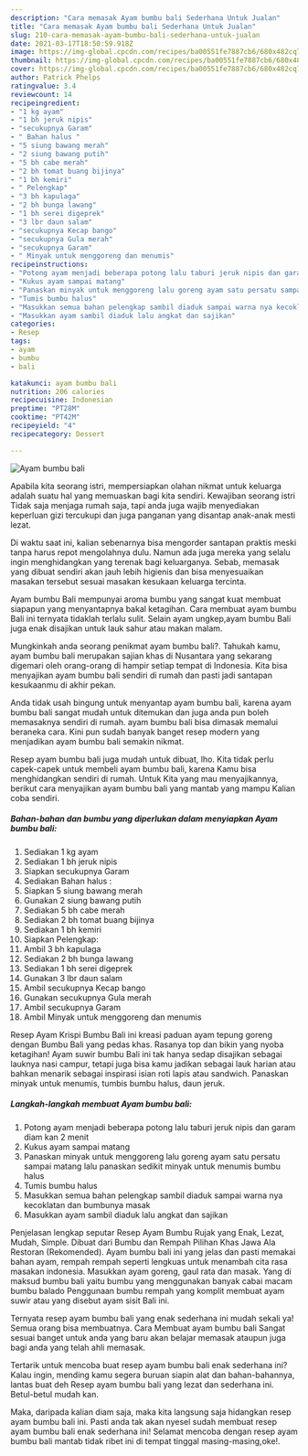 ```yaml
---
description: "Cara memasak Ayam bumbu bali Sederhana Untuk Jualan"
title: "Cara memasak Ayam bumbu bali Sederhana Untuk Jualan"
slug: 210-cara-memasak-ayam-bumbu-bali-sederhana-untuk-jualan
date: 2021-03-17T18:50:59.918Z
image: https://img-global.cpcdn.com/recipes/ba00551fe7887cb6/680x482cq70/ayam-bumbu-bali-foto-resep-utama.jpg
thumbnail: https://img-global.cpcdn.com/recipes/ba00551fe7887cb6/680x482cq70/ayam-bumbu-bali-foto-resep-utama.jpg
cover: https://img-global.cpcdn.com/recipes/ba00551fe7887cb6/680x482cq70/ayam-bumbu-bali-foto-resep-utama.jpg
author: Patrick Phelps
ratingvalue: 3.4
reviewcount: 14
recipeingredient:
- "1 kg ayam"
- "1 bh jeruk nipis"
- "secukupnya Garam"
- " Bahan halus "
- "5 siung bawang merah"
- "2 siung bawang putih"
- "5 bh cabe merah"
- "2 bh tomat buang bijinya"
- "1 bh kemiri"
- " Pelengkap"
- "3 bh kapulaga"
- "2 bh bunga lawang"
- "1 bh serei digeprek"
- "3 lbr daun salam"
- "secukupnya Kecap bango"
- "secukupnya Gula merah"
- "secukupnya Garam"
- " Minyak untuk menggoreng dan menumis"
recipeinstructions:
- "Potong ayam menjadi beberapa potong lalu taburi jeruk nipis dan garam diam kan 2 menit"
- "Kukus ayam sampai matang"
- "Panaskan minyak untuk menggoreng lalu goreng ayam satu persatu sampai matang lalu panaskan sedikit minyak untuk menumis bumbu halus"
- "Tumis bumbu halus"
- "Masukkan semua bahan pelengkap sambil diaduk sampai warna nya kecoklatan dan bumbunya masak"
- "Masukkan ayam sambil diaduk lalu angkat dan sajikan"
categories:
- Resep
tags:
- ayam
- bumbu
- bali

katakunci: ayam bumbu bali 
nutrition: 206 calories
recipecuisine: Indonesian
preptime: "PT28M"
cooktime: "PT42M"
recipeyield: "4"
recipecategory: Dessert

---
```



![Ayam bumbu bali](https://img-global.cpcdn.com/recipes/ba00551fe7887cb6/680x482cq70/ayam-bumbu-bali-foto-resep-utama.jpg)

Apabila kita seorang istri, mempersiapkan olahan nikmat untuk keluarga adalah suatu hal yang memuaskan bagi kita sendiri. Kewajiban seorang istri Tidak saja menjaga rumah saja, tapi anda juga wajib menyediakan keperluan gizi tercukupi dan juga panganan yang disantap anak-anak mesti lezat.

Di waktu  saat ini, kalian sebenarnya bisa mengorder santapan praktis meski tanpa harus repot mengolahnya dulu. Namun ada juga mereka yang selalu ingin menghidangkan yang terenak bagi keluarganya. Sebab, memasak yang dibuat sendiri akan jauh lebih higienis dan bisa menyesuaikan masakan tersebut sesuai masakan kesukaan keluarga tercinta. 

Ayam bumbu Bali mempunyai aroma bumbu yang sangat kuat membuat siapapun yang menyantapnya bakal ketagihan. Cara membuat ayam bumbu Bali ini ternyata tidaklah terlalu sulit. Selain ayam ungkep,ayam bumbu Bali juga enak disajikan untuk lauk sahur atau makan malam.

Mungkinkah anda seorang penikmat ayam bumbu bali?. Tahukah kamu, ayam bumbu bali merupakan sajian khas di Nusantara yang sekarang digemari oleh orang-orang di hampir setiap tempat di Indonesia. Kita bisa menyajikan ayam bumbu bali sendiri di rumah dan pasti jadi santapan kesukaanmu di akhir pekan.

Anda tidak usah bingung untuk menyantap ayam bumbu bali, karena ayam bumbu bali sangat mudah untuk ditemukan dan juga anda pun boleh memasaknya sendiri di rumah. ayam bumbu bali bisa dimasak memalui beraneka cara. Kini pun sudah banyak banget resep modern yang menjadikan ayam bumbu bali semakin nikmat.

Resep ayam bumbu bali juga mudah untuk dibuat, lho. Kita tidak perlu capek-capek untuk membeli ayam bumbu bali, karena Kamu bisa menghidangkan sendiri di rumah. Untuk Kita yang mau menyajikannya, berikut cara menyajikan ayam bumbu bali yang mantab yang mampu Kalian coba sendiri.

<!--inarticleads1-->

##### Bahan-bahan dan bumbu yang diperlukan dalam menyiapkan Ayam bumbu bali:

1. Sediakan 1 kg ayam
1. Sediakan 1 bh jeruk nipis
1. Siapkan secukupnya Garam
1. Sediakan  Bahan halus :
1. Siapkan 5 siung bawang merah
1. Gunakan 2 siung bawang putih
1. Sediakan 5 bh cabe merah
1. Sediakan 2 bh tomat buang bijinya
1. Sediakan 1 bh kemiri
1. Siapkan  Pelengkap:
1. Ambil 3 bh kapulaga
1. Sediakan 2 bh bunga lawang
1. Sediakan 1 bh serei digeprek
1. Gunakan 3 lbr daun salam
1. Ambil secukupnya Kecap bango
1. Gunakan secukupnya Gula merah
1. Ambil secukupnya Garam
1. Ambil  Minyak untuk menggoreng dan menumis


Resep Ayam Krispi Bumbu Bali ini kreasi paduan ayam tepung goreng dengan Bumbu Bali yang pedas khas. Rasanya top dan bikin yang nyoba ketagihan! Ayam suwir bumbu Bali ini tak hanya sedap disajikan sebagai lauknya nasi campur, tetapi juga bisa kamu jadikan sebagai lauk harian atau bahkan menarik sebagai inspirasi isian roti lapis atau sandwich. Panaskan minyak untuk menumis, tumbis bumbu halus, daun jeruk. 

<!--inarticleads2-->

##### Langkah-langkah membuat Ayam bumbu bali:

1. Potong ayam menjadi beberapa potong lalu taburi jeruk nipis dan garam diam kan 2 menit
1. Kukus ayam sampai matang
1. Panaskan minyak untuk menggoreng lalu goreng ayam satu persatu sampai matang lalu panaskan sedikit minyak untuk menumis bumbu halus
1. Tumis bumbu halus
1. Masukkan semua bahan pelengkap sambil diaduk sampai warna nya kecoklatan dan bumbunya masak
1. Masukkan ayam sambil diaduk lalu angkat dan sajikan


Penjelasan lengkap seputar Resep Ayam Bumbu Rujak yang Enak, Lezat, Mudah, Simple. Dibuat dari Bumbu dan Rempah Pilihan Khas Jawa Ala Restoran (Rekomended). Ayam bumbu bali ini yang jelas dan pasti memakai bahan ayam, rempah rempah seperti lengkuas untuk menambah cita rasa masakan indonesia. Masukkan ayam goreng, gaul rata dan masak. Yang di maksud bumbu bali yaitu bumbu yang menggunakan banyak cabai macam bumbu balado Penggunaan bumbu rempah yang komplit membuat ayam suwir atau yang disebut ayam sisit Bali ini. 

Ternyata resep ayam bumbu bali yang enak sederhana ini mudah sekali ya! Semua orang bisa membuatnya. Cara Membuat ayam bumbu bali Sangat sesuai banget untuk anda yang baru akan belajar memasak ataupun juga bagi anda yang telah ahli memasak.

Tertarik untuk mencoba buat resep ayam bumbu bali enak sederhana ini? Kalau ingin, mending kamu segera buruan siapin alat dan bahan-bahannya, lantas buat deh Resep ayam bumbu bali yang lezat dan sederhana ini. Betul-betul mudah kan. 

Maka, daripada kalian diam saja, maka kita langsung saja hidangkan resep ayam bumbu bali ini. Pasti anda tak akan nyesel sudah membuat resep ayam bumbu bali enak sederhana ini! Selamat mencoba dengan resep ayam bumbu bali mantab tidak ribet ini di tempat tinggal masing-masing,oke!.

